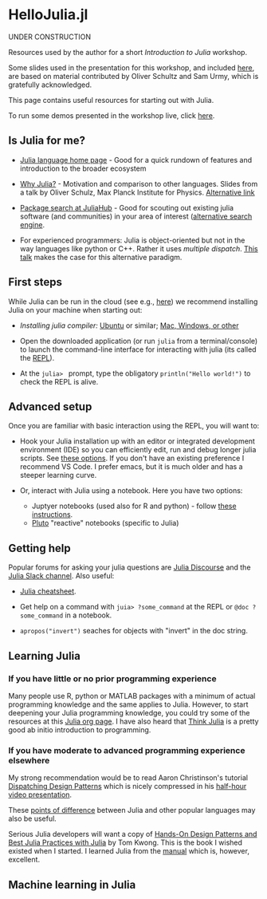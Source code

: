 # HelloJulia.jl

UNDER CONSTRUCTION


Resources used by the author for a short *Introduction to Julia* workshop.

Some slides used in the presentation for this workshop, and included
[here](/slides), are based on material contributed by Oliver Schultz
and Sam Urmy, which is gratefully acknowledged.

This page contains useful resources for starting out with Julia.

To run some demos presented in the workshop live, click [here](NOTEBOOKS.md).

## Is Julia for me?

- [Julia language home page](https://julialang.org) - Good for a quick
  rundown of features and introduction to the broader ecosystem

- [Why Julia?](https://indico.cern.ch/event/1074269/contributions/4539601/attachments/2317518/3945412/why-julia%20slides.pdf) - Motivation and comparison to other languages. Slides from a talk by Oliver Schulz, Max Planck Institute for Physics.  [Alternative link](https://github.com/oschulz/Why-Julia)

- [Package search at JuliaHub](https://juliahub.com/ui/Packages) - Good for scouting out existing julia software (and communities) in your area of interest ([alternative search engine](https://juliapackages.com/packages?search=).

- For experienced programmers: Julia is object-oriented but not in the way languages like python or C++. Rather it uses *multiple dispatch*. [This talk](https://www.youtube.com/watch?v=kc9HwsxE1OY) makes the case for this alternative paradigm.


## First steps

While Julia can be run in the cloud (see e.g.,
[here](https://juliahub.com/ui/Home)) we recommend installing Julia on
your machine when starting out:

- *Installing julia compiler:* [Ubuntu](https://ferrolho.github.io/blog/2019-01-26/how-to-install-julia-on-ubuntu) or similar; [Mac, Windows, or other](https://julialang.org/download/)


- Open the downloaded application (or run `julia` from a
  terminal/console) to launch the command-line interface for
  interacting with julia (its called the
  [REPL](https://en.wikipedia.org/wiki/Read–eval–print_loop)).

- At the `julia> ` prompt, type the obligatory `println("Hello
  world!")` to check the REPL is alive.

## Advanced setup

Once you are familiar with basic interaction using the REPL, you will want to:

- Hook your Julia installation up with an editor or integrated
  development environment (IDE) so you can efficiently edit, run and
  debug longer julia scripts. See [these
  options](https://julialang.org). If you don't have an existing
  preference I recommend VS Code. I prefer emacs, but it is much older
  and has a steeper learning curve.

- Or, interact with Julia using a notebook. Here you have two options:
  - Juptyer notebooks (used also for R and python) - follow [these
	instructions](https://github.com/JuliaLang/IJulia.jl).
  - [Pluto](https://github.com/fonsp/Pluto.jl) "reactive" notebooks (specific to Julia)


## Getting help

Popular forums for asking your julia questions are [Julia
Discourse](https://discourse.julialang.org) and the [Julia Slack
channel](https://julialang.org/slack/). Also useful:

- [Julia cheatsheet](https://juliadocs.github.io/Julia-Cheat-Sheet/).

- Get help on a command with `juia> ?some_command` at the REPL or `@doc ?some_command` in a notebook.

- `apropos("invert")` seaches for objects with "invert" in the doc string.


## Learning Julia

### If you have little or no prior programming experience

Many people use R, python or MATLAB packages with a minimum of actual
programming knowledge and the same applies to Julia. However, to start
deepening your Julia programming knowledge, you could try some of the
resources at this [Julia org page](https://julialang.org/learning/). I
have also heard that [Think
Julia](https://benlauwens.github.io/ThinkJulia.jl/latest/book.html) is
a pretty good ab initio introduction to programming.


### If you have moderate to advanced programming experience elsewhere

My strong recommendation would be to read Aaron Christinson's tutorial
[Dispatching Design
Patterns](https://github.com/ninjaaron/dispatching-design-patterns)
which is nicely compressed in his [half-hour
video presentation](https://www.youtube.com/watch?v=n-E-1-A_rZM).

These [points of
difference](https://docs.julialang.org/en/v1/manual/noteworthy-differences/)
between Julia and other popular languages may also be useful.

Serious Julia developers will want a copy of [Hands-On Design Patterns
and Best Julia Practices with Julia](https://www.perlego.com/book/1365831/handson-design-patterns-and-best-practices-with-julia-proven-solutions-to-common-problems-in-software-design-for-julia-1x-pdf?utm_source=google&utm_medium=cpc&gclid=CjwKCAjw_L6LBhBbEiwA4c46uv-v5MDWoUCnOsWjAsPQ1OWcownNPPDrKDhhlwNbGG69_zSNFwyM5RoCMgcQAvD_BwE) by Tom Kwong. This is the book
I wished existed when I started. I learned Julia from the
[manual](https://docs.julialang.org/en/v1/) which is, however,
excellent.


## Machine learning in Julia
